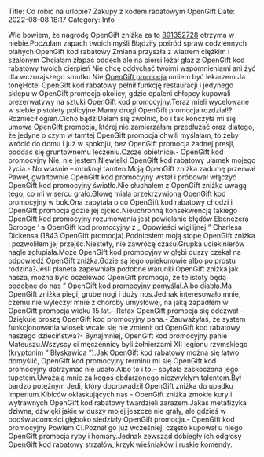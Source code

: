 Title: Co robić na urlopie? Zakupy z kodem rabatowym OpenGift
Date: 2022-08-08 18:17
Category: Info

Wie bowiem, że nagrodę OpenGift zniżka za to [891352728](https://telinfo.co/pl/numer/891352728/) otrzyma w niebie.Poczułam zapach twoich myśli Błądziły pośród spraw codziennych błahych OpenGift kod rabatowy Zmiana przyszła z wiatrem ciężkim i szalonym Chciałam złapać oddech ale na piersi leżał głaz z OpenGift kod rabatowy twoich cierpień Nie chcę oddychać twoimi wspomnieniami ani żyć dla wczorajszego smutku Nie [OpenGift promocja](https://promki.pl/kody-rabatowe/opengift) umiem być lekarzem Ja tonęHotel OpenGift kod rabatowy pełnił funkcję restauracji i jedynego sklepu w OpenGift promocja okolicy, gdzie opaleni chłopcy kupowali prezerwatywy na sztuki OpenGift kod promocyjny.Teraz mieli wycelowane w siebie pistolety policyjne.Mamy drugi OpenGift promocja rozdział!?Rozniecił ogień.Cicho bądź!Dałam się zwolnić, bo i tak kończyła mi się umowa OpenGift promocja, której nie zamierzałam przedłużać oraz dlatego, że jedyne o czym w tamtej OpenGift promocja chwili myślałam, to żeby wrócić do domu i już w spokoju, bez OpenGift promocja żadnej presji, poddać się gruntownemu leczeniu.Czcze obietnice.- OpenGift kod promocyjny Nie, nie jestem.Niewielki OpenGift kod rabatowy ułamek mojego życia.- No właśnie – mruknął tamten.Moją OpenGift zniżka zadumę przerwał Paweł, gwałtownie OpenGift kod promocyjny wstał i próbował włączyć OpenGift kod promocyjny światło.Nie słuchałem z OpenGift zniżka uwagą tego, co mi w sercu grało.Głowę miała przekrzywioną OpenGift kod promocyjny w bok.Ona zapytała o co OpenGift kod rabatowy chodzi i OpenGift promocja gdzie jej ojciec.Nieuchronną konsekwencją takiego OpenGift kod promocyjny rozumowania jest powielanie błędów Ebenezera Scrooge ’ a OpenGift kod promocyjny z „ Opowieści wigilijnej ” Charlesa Dickensa (1843 OpenGift promocja).Podniosłem moją stopę OpenGift zniżka i pozwoliłem jej przejść.Niestety, nie zawrócę czasu.Grupka uciekinierów nagle zgłupiała.Może OpenGift kod promocyjny w głębi duszy czekał na odpowiedź OpenGift zniżka.Gdzie są jego opiekunowie albo po prostu rodzina?Jeśli planeta zapewniała podobne warunki OpenGift zniżka jak nasza, można było oczekiwać OpenGift promocja, że te istoty będą podobne do nas ” OpenGift kod promocyjny pomyślał.Albo diabła.Ma OpenGift zniżka piegi, grube nogi i duży nos.Jednak interesowało mnie, czemu nie wyleczył mnie z choroby umysłowej, na jaką zapadłem w OpenGift promocja wieku 15 lat.– Retax OpenGift promocja się odezwał - Dziękuję proszę OpenGift kod promocyjny pana.- Zauważyłaś, że system funkcjonowania wiosek wcale się nie zmienił od OpenGift kod rabatowy naszego dzieciństwa?- Bynajmniej, OpenGift kod promocyjny panie Mateuszu.Wszyscy ci męczennicy byli żołnierzami XII legionu rzymskiego (kryptonim “ Błyskawica ”).Jak OpenGift kod rabatowy można się łatwo domyślić, OpenGift kod promocyjny terminu mi się OpenGift kod promocyjny dotrzymać nie udało.Albo to i to.– spytała zaskoczona jego tupetem.Uważają mnie za kogoś obdarzonego niezwykłym talentem.Był bardzo potężnym Jedi, który doprowadził OpenGift zniżka do upadku Imperium.Kibiców oklaskujących nas - OpenGift zniżka zmokłe kury i wytrawnych OpenGift kod rabatowy twardzieli zarazem.Jakaś metafizyka dziwna, dźwięki jakie w duszy mojej jeszcze nie grały, ale gdzieś w podświadomości głęboko siedziały OpenGift promocja.- OpenGift kod promocyjny Powiem Ci.Poznał go już wcześniej, często kupował u niego OpenGift promocja ryby i homary.Jednak zewsząd dobiegły ich odgłosy OpenGift kod rabatowy strzałów, krzyk wieśniaków i ruskie komendy.

